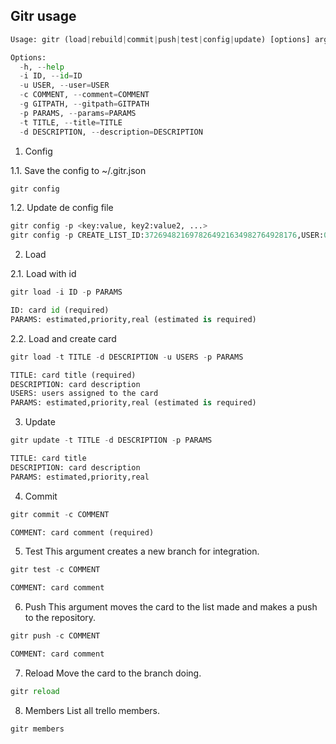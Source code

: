 ## Gitr usage ##

`````python
Usage: gitr (load|rebuild|commit|push|test|config|update) [options] args

Options:
  -h, --help
  -i ID, --id=ID
  -u USER, --user=USER
  -c COMMENT, --comment=COMMENT
  -g GITPATH, --gitpath=GITPATH
  -p PARAMS, --params=PARAMS
  -t TITLE, --title=TITLE
  -d DESCRIPTION, --description=DESCRIPTION
`````

1. Config

1.1. Save the config to ~/.gitr.json
`````python
gitr config
`````

1.2. Update de config file
`````python
gitr config -p <key:value, key2:value2, ...>
gitr config -p CREATE_LIST_ID:3726948216978264921634982764928176,USER:0
`````

2. Load

2.1. Load with id

`````python
gitr load -i ID -p PARAMS

ID: card id (required)
PARAMS: estimated,priority,real (estimated is required)
`````

2.2. Load and create card

`````python
gitr load -t TITLE -d DESCRIPTION -u USERS -p PARAMS 

TITLE: card title (required)
DESCRIPTION: card description
USERS: users assigned to the card
PARAMS: estimated,priority,real (estimated is required)
`````

3. Update

`````python
gitr update -t TITLE -d DESCRIPTION -p PARAMS 

TITLE: card title
DESCRIPTION: card description
PARAMS: estimated,priority,real
`````

4. Commit
`````python
gitr commit -c COMMENT

COMMENT: card comment (required)
`````

5. Test
This argument creates a new branch for integration.

`````python
gitr test -c COMMENT

COMMENT: card comment
`````

6. Push
This argument moves the card to the list made ​​and makes a push to the repository.

`````python
gitr push -c COMMENT

COMMENT: card comment
`````

7. Reload
Move the card to the branch doing.

`````python
gitr reload
`````

8. Members
List all trello members.

`````python
gitr members
`````
